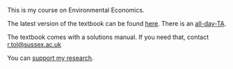 This is my course on Environmental Economics.

The latest version of the textbook can be found <a href="https://buymeacoffee.com/richardtol/e/338460">here</a>. There is an <a href="https://app.alldayta.com/university-of-sussex/environmnental-economics-l1088">all-day-TA</a>. 

The textbook comes with a solutions manual. If you need that, contact r.tol@sussex.ac.uk

You can <a href="https://buymeacoffee.com/richardtol">support my research</a>.
